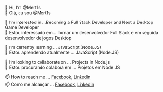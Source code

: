 👋 Hi, I’m @Mert1s <br>
👋 Olá, eu sou @Mert1s

👀 I’m interested in ...Becoming a Full Stack Developer and Next a Desktop Game Developer <br>
👀 Estou interessado em... Tornar um desenvolvedor Full Stack e em seguida desenvolvedor de jogos Desktop

🌱 I’m currently learning ... JavaScript (Node.JS) <br>
🌱 Estou aprendendo atualmente ... JavaScript (Node.JS)

💞️ I’m looking to collaborate on ... Projects in Node.js <br>
💞️ Estou procurando colabora em ... Projetos em Node.JS

📫 How to reach me ... [Facebook](https://www.facebook.com/anderson.costa28/), [Linkedin](https://www.linkedin.com/in/anderson-costa-7a15141b2/) <br>
📫 Como me alcançar ... [Facebook](https://www.facebook.com/anderson.costa28/), [Linkedin](https://www.linkedin.com/in/anderson-costa-7a15141b2/)
